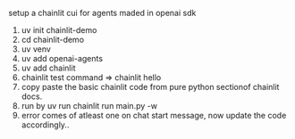 setup a chainlit cui for agents maded in openai sdk
1. uv init chainlit-demo
2. cd chainlit-demo
3. uv venv
4. uv add openai-agents
5. uv add chainlit
6. chainlit test command => chainlit hello
7. copy paste the basic chainlit code from pure python sectionof chainlit docs.
8. run by uv run chainlit run main.py -w
9. error comes of atleast one on chat start message, now update the code accordingly..